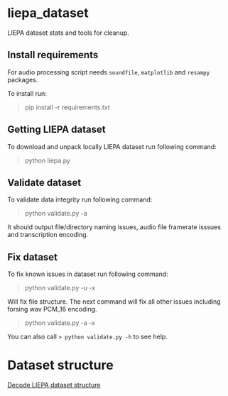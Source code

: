 # liepa_dataset
LIEPA dataset stats and tools for cleanup.

## Install requirements

For audio processing script needs `soundfile`, `matplotlib` and `resampy` packages.

To install run:

> pip install -r requirements.txt

## Getting LIEPA dataset

To download and unpack locally LIEPA dataset run following command:

> python liepa.py

## Validate dataset

To validate data integrity run following command:

> python validate.py -a

It should output file/directory naming issues, audio file framerate isssues and transcription encoding.

## Fix dataset

To fix known issues in dataset run following command:

> python validate.py -u -x

Will fix file structure.
The next command will fix all other issues including forsing wav PCM_16 encoding.

> python validate.py -a -x

You can also call `> python validate.py -h` to see help.

# Dataset structure
[Decode LIEPA dataset structure](STRUCTURE.md)
